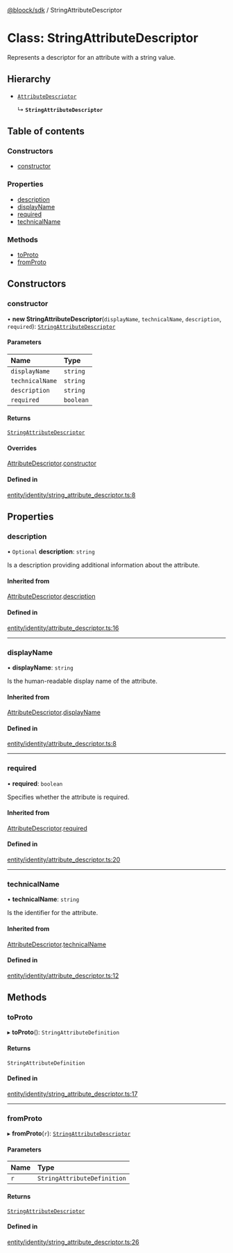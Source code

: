 [@bloock/sdk](../index.md) / StringAttributeDescriptor

# Class: StringAttributeDescriptor

Represents a descriptor for an attribute with a string value.

## Hierarchy

- [`AttributeDescriptor`](AttributeDescriptor.md)

  ↳ **`StringAttributeDescriptor`**

## Table of contents

### Constructors

- [constructor](StringAttributeDescriptor.md#constructor)

### Properties

- [description](StringAttributeDescriptor.md#description)
- [displayName](StringAttributeDescriptor.md#displayname)
- [required](StringAttributeDescriptor.md#required)
- [technicalName](StringAttributeDescriptor.md#technicalname)

### Methods

- [toProto](StringAttributeDescriptor.md#toproto)
- [fromProto](StringAttributeDescriptor.md#fromproto)

## Constructors

### constructor

• **new StringAttributeDescriptor**(`displayName`, `technicalName`, `description`, `required`): [`StringAttributeDescriptor`](StringAttributeDescriptor.md)

#### Parameters

| Name | Type |
| :------ | :------ |
| `displayName` | `string` |
| `technicalName` | `string` |
| `description` | `string` |
| `required` | `boolean` |

#### Returns

[`StringAttributeDescriptor`](StringAttributeDescriptor.md)

#### Overrides

[AttributeDescriptor](AttributeDescriptor.md).[constructor](AttributeDescriptor.md#constructor)

#### Defined in

[entity/identity/string_attribute_descriptor.ts:8](https://github.com/bloock/bloock-sdk/blob/46978bc/languages/js/src/entity/identity/string_attribute_descriptor.ts#L8)

## Properties

### description

• `Optional` **description**: `string`

Is a description providing additional information about the attribute.

#### Inherited from

[AttributeDescriptor](AttributeDescriptor.md).[description](AttributeDescriptor.md#description)

#### Defined in

[entity/identity/attribute_descriptor.ts:16](https://github.com/bloock/bloock-sdk/blob/46978bc/languages/js/src/entity/identity/attribute_descriptor.ts#L16)

___

### displayName

• **displayName**: `string`

Is the human-readable display name of the attribute.

#### Inherited from

[AttributeDescriptor](AttributeDescriptor.md).[displayName](AttributeDescriptor.md#displayname)

#### Defined in

[entity/identity/attribute_descriptor.ts:8](https://github.com/bloock/bloock-sdk/blob/46978bc/languages/js/src/entity/identity/attribute_descriptor.ts#L8)

___

### required

• **required**: `boolean`

Specifies whether the attribute is required.

#### Inherited from

[AttributeDescriptor](AttributeDescriptor.md).[required](AttributeDescriptor.md#required)

#### Defined in

[entity/identity/attribute_descriptor.ts:20](https://github.com/bloock/bloock-sdk/blob/46978bc/languages/js/src/entity/identity/attribute_descriptor.ts#L20)

___

### technicalName

• **technicalName**: `string`

Is the identifier for the attribute.

#### Inherited from

[AttributeDescriptor](AttributeDescriptor.md).[technicalName](AttributeDescriptor.md#technicalname)

#### Defined in

[entity/identity/attribute_descriptor.ts:12](https://github.com/bloock/bloock-sdk/blob/46978bc/languages/js/src/entity/identity/attribute_descriptor.ts#L12)

## Methods

### toProto

▸ **toProto**(): `StringAttributeDefinition`

#### Returns

`StringAttributeDefinition`

#### Defined in

[entity/identity/string_attribute_descriptor.ts:17](https://github.com/bloock/bloock-sdk/blob/46978bc/languages/js/src/entity/identity/string_attribute_descriptor.ts#L17)

___

### fromProto

▸ **fromProto**(`r`): [`StringAttributeDescriptor`](StringAttributeDescriptor.md)

#### Parameters

| Name | Type |
| :------ | :------ |
| `r` | `StringAttributeDefinition` |

#### Returns

[`StringAttributeDescriptor`](StringAttributeDescriptor.md)

#### Defined in

[entity/identity/string_attribute_descriptor.ts:26](https://github.com/bloock/bloock-sdk/blob/46978bc/languages/js/src/entity/identity/string_attribute_descriptor.ts#L26)

